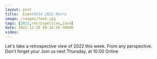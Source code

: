 ```yaml
---
layout: post
title:  Event#254 2022 Retro
image: /images/feed.jpg
tags: [2022,retrospective,java]
date: 2022-12-28 08:24:50 +0000
video: 
---
```


Let's take a retrospective view of 2022 this week. From any perspective.  Don't forget your 
Join us next Thursday, at 10:00 Online
